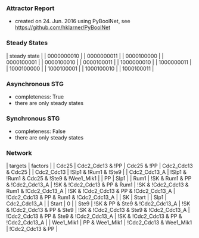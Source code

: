 

### Attractor Report
 * created on 24. Jun. 2016 using PyBoolNet, see https://github.com/hklarner/PyBoolNet

### Steady States
| steady state |
| 0000000010   |
| 0000000011   |
| 0000100000   |
| 0000100001   |
| 0000100010   |
| 0000100011   |
| 1000000010   |
| 1000000011   |
| 1000100000   |
| 1000100001   |
| 1000100010   |
| 1000100011   |

### Asynchronous STG
 * completeness: True
 * there are only steady states

### Synchronous STG
 * completeness: False
 * there are only steady states

### Network
| targets      | factors                                                                                                                                                                                       |
| Cdc25        | Cdc2_Cdc13 & !PP | Cdc25 & !PP | Cdc2_Cdc13 & Cdc25                                                                                                                                           |
| Cdc2_Cdc13   | !Slp1 & !Rum1 & !Ste9                                                                                                                                                                         |
| Cdc2_Cdc13_A | !Slp1 & !Rum1 & Cdc25 & !Ste9 & !Wee1_Mik1                                                                                                                                                    |
| PP           | Slp1                                                                                                                                                                                          |
| Rum1         | !SK & Rum1 & PP & !Cdc2_Cdc13_A | !SK & !Cdc2_Cdc13 & PP & Rum1 | !SK & !Cdc2_Cdc13 & Rum1 & !Cdc2_Cdc13_A | !SK & !Cdc2_Cdc13 & PP & !Cdc2_Cdc13_A | !Cdc2_Cdc13 & PP & Rum1 & !Cdc2_Cdc13_A |
| SK           | Start                                                                                                                                                                                         |
| Slp1         | Cdc2_Cdc13_A                                                                                                                                                                                  |
| Start        | 0                                                                                                                                                                                             |
| Ste9         | !SK & PP & Ste9 & !Cdc2_Cdc13_A | !SK & !Cdc2_Cdc13 & PP & Ste9 | !SK & !Cdc2_Cdc13 & Ste9 & !Cdc2_Cdc13_A | !Cdc2_Cdc13 & PP & Ste9 & !Cdc2_Cdc13_A | !SK & !Cdc2_Cdc13 & PP & !Cdc2_Cdc13_A |
| Wee1_Mik1    | PP & Wee1_Mik1 | !Cdc2_Cdc13 & Wee1_Mik1 | !Cdc2_Cdc13 & PP                                                                                                                                   |

